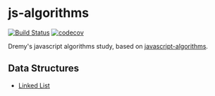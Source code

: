 # js-algorithms

[![Build Status](https://travis-ci.org/DremyGit/js-algorithms.svg?branch=master)](https://travis-ci.org/DremyGit/js-algorithms)
[![codecov](https://codecov.io/gh/DremyGit/js-algorithms/branch/master/graph/badge.svg)](https://codecov.io/gh/DremyGit/js-algorithms)

Dremy's javascript algorithms study, based on [javascript-algorithms](https://github.com/trekhleb/javascript-algorithms).

## Data Structures

- [Linked List](https://github.com/DremyGit/js-algorithms/tree/master/src/data-structures/linked-list)
